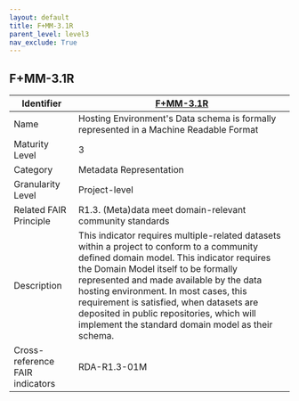 ```yaml
---
layout: default
title: F+MM-3.1R
parent_level: level3
nav_exclude: True
---
```


## F+MM-3.1R

| Identifier | [F+MM-3.1R](https://github.com/FAIRplus/Data-Maturity/blob/indicator-definitions/docs/_indicators/H.%20F%2BMM-3.1R.md) |
| --------- | ----------|
| Name | Hosting Environment's Data schema is formally represented in a Machine Readable Format |
| Maturity Level | 3 |
| Category | Metadata Representation |
| Granularity Level | Project-level |
| Related FAIR Principle | R1.3. (Meta)data meet domain-relevant community standards |
| Description |  This indicator requires multiple-related datasets within a project to conform to a community defined domain model. This indicator requires the Domain Model itself to be formally represented and made available by the data hosting environment. In most cases, this requirement is satisfied, when datasets are deposited in public repositories, which will implement the standard domain model as their schema.   |
| Cross-reference FAIR indicators | RDA-R1.3-01M |

